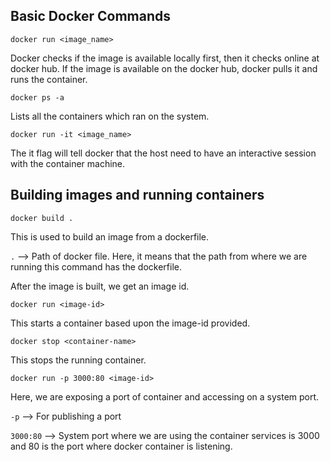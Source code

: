 ## Basic Docker Commands

```
docker run <image_name>
```
Docker checks if the image is available locally first, then it checks online at docker hub. If the image is available on the docker hub, docker pulls it and runs the container.

```
docker ps -a
```
Lists all the containers which ran on the system.


```
docker run -it <image_name>
```
The it flag will tell docker that the host need to have an interactive session with the container machine.

## Building images and running containers

```
docker build .
```
This is used to build an image from a dockerfile.

`.` --> Path of docker file. Here, it means that the path from where we are running this command has the dockerfile.

After the image is built, we get an image id.
```
docker run <image-id>
````
This starts a container based upon the image-id provided.

```
docker stop <container-name>
```
This stops the running container.

```
docker run -p 3000:80 <image-id>
```
Here, we are exposing a port of container and accessing on a system port.

`-p` --> For publishing a port

`3000:80` --> System port where we are using the container services is 3000 and 80 is the port where docker container is listening.